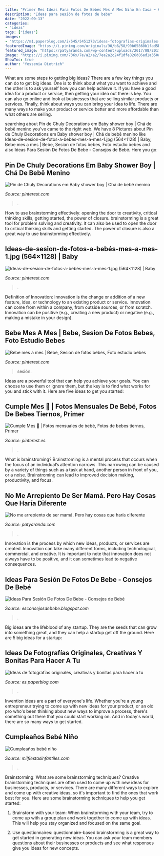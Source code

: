 ```yaml
---
title: "Primer Mes Ideas Para Fotos De Bebés Mes A Mes Niño En Casa ~ Cumpleaños Bebé Niño"
description: "Ideas para sesión de fotos de bebe"
date: "2022-09-13"
categories:
- "ideas"
tags: ["ideas"]
images:
- "https://m1.paperblog.com/i/545/5451273/ideas-fotografias-originales-creativas-bonita-L-ejb8Tp.jpeg"
featuredImage: "https://i.pinimg.com/originals/90/b6/58/90b65860b1fad5bc4e2c2ae3b816d16c.jpg"
featured_image: "https://patyaranda.com/wp-content/uploads/2017/08/2017-08-04_0015.jpg"
image: "https://i.pinimg.com/736x/7e/a2/a2/7ea2a2c24f1dfe826d86ad1a350a7782.jpg"
ShowToc: true
author: "Yessenia Dietrich"
---
```



What are some steps to getting big ideas?
There are a few key things you can do to get big ideas. One is to think about what you want to achieve and the other is to ask yourself how you can help achieve it. If you have a good idea for a product or service, then getting your idea out there is key. You can also go online and look at businesses that are selling similar products or services. Finally, think about ways you can bring your idea to life. There are many ways to make your product or service better and more affordable than what others are selling.

	

		
searching about Pin de Chuly Decorations em Baby shower boy | Chá de bebê menino you've came to the right web. We have 8 Pictures about Pin de Chuly Decorations em Baby shower boy | Chá de bebê menino like Ideas-de-sesion-de-fotos-a-bebés-mes-a-mes-1.jpg (564×1128) | Baby, Bebe mes a mes | Bebe, Sesion de fotos bebes, Foto estudio bebes and also Ideas Para Sesión De Fotos De Bebe - Consejos de Bebé. Here you go:
		
    
## Pin De Chuly Decorations Em Baby Shower Boy | Chá De Bebê Menino

<img loading=lazy src="https://i.pinimg.com/originals/90/b6/58/90b65860b1fad5bc4e2c2ae3b816d16c.jpg" onerror="this.onerror=null;this.src='https://tse1.mm.bing.net/th?id=OIP.ArnJwJaeyGBMeGJeP6IqRQHaG6&amp;pid=15.1';" alt="Pin de Chuly Decorations em Baby shower boy | Chá de bebê menino">

_Source: pinterest.com_

>. 

	

How to use brainstorming effectively: opening the door to creativity, critical thinking skills, getting started, the power of closure.
brainstorming is a great tool for problem solving and creativity. It can also be used to open the door to critical thinking skills and getting started. The power of closure is also a great way to use brainstorming effectively.

    
## Ideas-de-sesion-de-fotos-a-bebés-mes-a-mes-1.jpg (564×1128) | Baby

<img loading=lazy src="https://i.pinimg.com/originals/0b/06/1c/0b061c136edadbb2c4b5fcd2c40b36ce.jpg" onerror="this.onerror=null;this.src='https://tse3.mm.bing.net/th?id=OIP.E54Cj0IYYqUQp6_ulk6hcQHaO0&amp;pid=15.1';" alt="Ideas-de-sesion-de-fotos-a-bebés-mes-a-mes-1.jpg (564×1128) | Baby">

_Source: pinterest.com_

>. 

	

Definition of Innovation:
Innovation is the change or addition of a new feature, idea, or technology to an existing product or service. Innovation can come from within a company, from outside sources, or from scratch. Innovation can be positive (e.g., creating a new product) or negative (e.g., making a mistake in your design).

    
## Bebe Mes A Mes | Bebe, Sesion De Fotos Bebes, Foto Estudio Bebes

<img loading=lazy src="https://i.pinimg.com/736x/7e/a2/a2/7ea2a2c24f1dfe826d86ad1a350a7782.jpg" onerror="this.onerror=null;this.src='https://tse3.mm.bing.net/th?id=OIP.A0u0Zh8HL0YWUaxQbe_u3wHaHa&amp;pid=15.1';" alt="Bebe mes a mes | Bebe, Sesion de fotos bebes, Foto estudio bebes">

_Source: pinterest.com_

>sesión. 

	

Ideas are a powerful tool that can help you achieve your goals. You can choose to use them or ignore them, but the key is to find what works for you and stick with it. Here are five ideas to get you started: 

    
## Cumple Mes 💛 | Fotos Mensuales De Bebé, Fotos De Bebes Tiernos, Primer

<img loading=lazy src="https://i.pinimg.com/736x/13/f4/7f/13f47f72116b379fd4d070109837d9a8.jpg" onerror="this.onerror=null;this.src='https://tse2.mm.bing.net/th?id=OIP.Dx6d8Y4IDMwaUmhUrU27bAHaGC&amp;pid=15.1';" alt="Cumple Mes 💛 | Fotos mensuales de bebé, Fotos de bebes tiernos, Primer">

_Source: pinterest.es_

>. 

	

What is brainstroming? Brainstroming is a mental process that occurs when the focus of an individual’s attention narrows. This narrowing can be caused by a variety of things such as a task at hand, another person in front of you, or a noise. Brainstroming can lead to improved decision making, productivity, and focus.

    
## No Me Arrepiento De Ser Mamá. Pero Hay Cosas Que Haría Diferente

<img loading=lazy src="https://patyaranda.com/wp-content/uploads/2017/08/2017-08-04_0015.jpg" onerror="this.onerror=null;this.src='https://tse4.mm.bing.net/th?id=OIP.UpkBH0MfdcAJ9SND83CyWgHaFo&amp;pid=15.1';" alt="No me arrepiento de ser mamá. Pero hay cosas que haría diferente">

_Source: patyaranda.com_

>. 

	

Innovation is the process by which new ideas, products, or services are created. Innovation can take many different forms, including technological, commercial, and creative. It is important to note that innovation does not always have to be positive, and it can sometimes lead to negative consequences.

    
## Ideas Para Sesión De Fotos De Bebe - Consejos De Bebé

<img loading=lazy src="https://4.bp.blogspot.com/-Zqim23i6AhE/WxRCvjuc3AI/AAAAAAAA4sE/wJ88Qfo04xIsm6F4bcYS92fTuJi846WxACLcBGAs/s1600/ideas-para-tomar-fotos-a-bebes-cumple-mes.jpg" onerror="this.onerror=null;this.src='https://tse2.mm.bing.net/th?id=OIP.At9qbq7-n7MJRGSgRLEhzwHaDH&amp;pid=15.1';" alt="Ideas Para Sesión De Fotos De Bebe - Consejos de Bebé">

_Source: esconsejosdebebe.blogspot.com_

>. 

	

Big ideas are the lifeblood of any startup. They are the seeds that can grow into something great, and they can help a startup get off the ground. Here are 5 big ideas for a startup: 

    
## Ideas De Fotografías Originales, Creativas Y Bonitas Para Hacer A Tu

<img loading=lazy src="https://m1.paperblog.com/i/545/5451273/ideas-fotografias-originales-creativas-bonita-L-ejb8Tp.jpeg" onerror="this.onerror=null;this.src='https://tse1.mm.bing.net/th?id=OIP.Mh8wJGsfKKdPS8RZXdvz8wAAAA&amp;pid=15.1';" alt="Ideas de fotografías originales, creativas y bonitas para hacer a tu">

_Source: es.paperblog.com_

>. 

	

Invention ideas are a part of everyone's life. Whether you're a young entrepreneur trying to come up with new ideas for your product, or an old pro who's been thinking about new ways to improve a process, there's something out there that you could start working on. And in today's world, there are so many ways to get started.

    
## Cumpleaños Bebé Niño

<img loading=lazy src="https://mm.milfiestasinfantiles.com/uploads/2012/04/cumple-bebe-nino-tarta.jpg" onerror="this.onerror=null;this.src='https://tse2.mm.bing.net/th?id=OIP.mQT9jJevGayM9EpHDI8InQAAAA&amp;pid=15.1';" alt="Cumpleaños bebé niño">

_Source: milfiestasinfantiles.com_

>. 

	

Brainstorming: What are some brainstorming techniques?
Creative brainstorming techniques are often used to come up with new ideas for businesses, products, or services. There are many different ways to explore and come up with creative ideas, so it's important to find the ones that work best for you. Here are some brainstorming techniques to help you get started:
1. Brainstorm with your team: When brainstorming with your team, try to come up with a group plan and work together to come up with ideas. This will help you stay organized and focused on the same goal.

2. Use questionnaires: questionnaire-based brainstorming is a great way to get started in generating new ideas. You can ask your team members questions about their businesses or products and see what responses give you ideas for new concepts.


